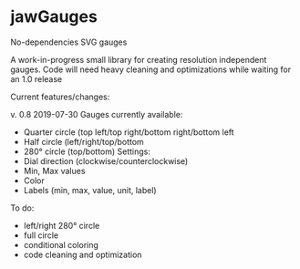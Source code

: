 # jawGauges
No-dependencies SVG gauges

A work-in-progress small library for creating resolution independent gauges.
Code will need heavy cleaning and optimizations while waiting for an 1.0 release

Current features/changes:

v. 0.8 2019-07-30
Gauges currently available:
- Quarter circle (top left/top right/bottom right/bottom left
- Half circle (left/right/top/bottom
- 280° circle (top/bottom)
Settings:
- Dial direction (clockwise/counterclockwise)
- Min, Max values
- Color
- Labels (min, max, value, unit, label)

To do:
- left/right 280° circle
- full circle
- conditional coloring
- code cleaning and optimization
